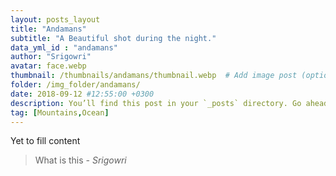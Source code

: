 ```yaml
---
layout: posts_layout
title: "Andamans"
subtitle: "A Beautiful shot during the night."
data_yml_id : "andamans"
author: "Srigowri"
avatar: face.webp
thumbnail: /thumbnails/andamans/thumbnail.webp  # Add image post (optional)
folder: /img_folder/andamans/
date: 2018-09-12 #12:55:00 +0300
description: You’ll find this post in your `_posts` directory. Go ahead and edit it and re-build the site to see your changes. # Add post description (optional)
tag: [Mountains,Ocean]
---
```

Yet to fill content


> What is this <cite>- Srigowri</cite>

